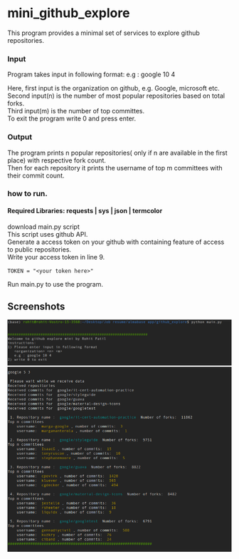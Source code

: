 # mini_github_explore

This program provides a minimal set of services to explore github repositories.


### Input
  Program takes input in following format:
     <organization> <n> <m>
     e.g : google 10 4

  Here, first input is the organization on github, e.g. Google, microsoft etc.<br>
    Second input(n) is the number of most popular repositories based on total forks.<br>
    Third input(m) is the number of top committes.<br>
  To exit the program write 0 and press enter.<br>
### Output
  The program prints n popular repositories( only if n are available in the first place) with respective fork count.<br>
  Then for each repository it prints the username of top m committees with their commit count.<br>
  
### how to run.

#### Required Libraries: requests | sys | json | termcolor

download main.py script <br>
This script uses github API. <br>
Generate a access token on your github with containing feature of access to public repositories. <br>
Write your access token in line 9. <br>
```
TOKEN = "<your token here>"

```

Run main.py to use the program.

## Screenshots
![screenshot_1](./images/screenshot_1.png)
![screenshot_1](./images/screenshot_2.png)

